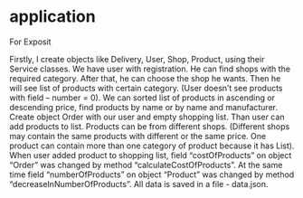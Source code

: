 # application
For Exposit

  Firstly, I create objects like Delivery, User, Shop, Product, using their Service classes.
  We have user with registration. He can find shops with the required category. After that, he can choose the shop he wants. Then he will see list of products with certain category. (User doesn’t see products with field – number = 0). We can sorted list of products in ascending or descending price, find products by name or by name and manufacturer.
  Create object Order with our user and empty shopping list. Than user can add products to list. Products can be from different shops. (Different shops may contain the same products with different or the same price. One product can contain more than one category of product because it has List<Category>). 
  When user added product to shopping list, field “costOfProducts” on object “Order” was changed by method “calculateCostOfProducts”. At the same time field “numberOfProducts” on object “Product” was changed by method “decreaseInNumberOfProducts”.
  All data is saved in a file - data.json.


